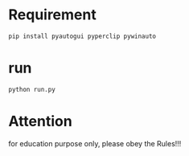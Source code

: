 # Requirement
`pip install pyautogui pyperclip pywinauto`

# run
`python run.py`

# Attention
for education purpose only, please obey the Rules!!!
